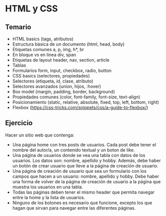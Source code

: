 # HTML y CSS

## Temario

- HTML basics (tags, atributos)
- Estructura básica de un documento (html, head, body)
- Etiquetas comunes a, p, img, h*, br
- En bloque vs en linea div, span
- Etiquetas de layout header, nav, section, article
- Tablas
- Formularios form, input, checkbox, radio, button
- CSS basics (selectores, propiedades)
- Selectores (etiqueta, id, clase, atributo)
- Selectores avanzados (union, hijos, :hover)
- Box model (margin, padding, border, background)
- Propiedades comunes (color, font-family, font-size, text-align)
- Posicionamiento (static, relative, absolute, fixed, top, left, bottom, right)
- Flexbox (https://css-tricks.com/snippets/css/a-guide-to-flexbox/)

## Ejercicio

Hacer un sitio web que contenga:
  - Una página home con tres posts de usuarios. Cada post debe tener el nombre del autor/a, un contenido textual y un boton de like.
  - Una página de usuarios donde se vea una tabla con datos de los usuarios. Los datos son: nombre, apellido y hobby. Además, debe haber un botón de crear usuario que lleve a la página de creación de usuario.
  - Una página de creación de usuario que sea un formulario con los campos que hacen a un usuario: nombre, apellido y hobby. Debe haber una forma de volver de la página de creación de usuario a la página que muestra los usuarios en una tabla.
  - Todas las páginas deben tener el mismo header que permita navegar entre la home y la lista de usuarios.
  - Ninguno de los botones es necesario que funcione, excepto los que hagan que sirvan para navegar entre las diferentes páginas.